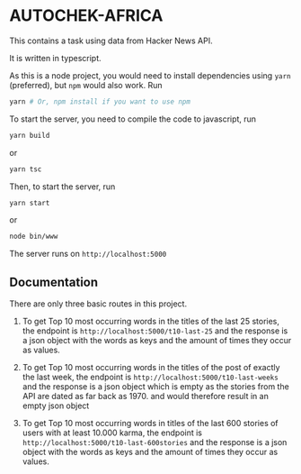 # AUTOCHEK-AFRICA

This contains a task using data from Hacker News API.

It is written in typescript.

As this is a node project, you would need to install dependencies using `yarn` (preferred), but `npm` would also work. Run

```bash
yarn # Or, npm install if you want to use npm
```

To start the server, you need to compile the code to javascript, run
```bash
yarn build
```

or

```bash
yarn tsc
```


Then, to start the server, run
```bash
yarn start
```

or

```bash
node bin/www
```
The server runs on  `http://localhost:5000`

## Documentation
There are only three basic routes in this project.

1. To get Top 10 most occurring words in the titles of the last 25 stories,
    the endpoint is `http://localhost:5000/t10-last-25`
    and the response is a json object with the words as keys and the amount of times they occur as values.


2. To get Top 10 most occurring words in the titles of the post of exactly the last week,
    the endpoint is `http://localhost:5000/t10-last-weeks`
    and the response is a json object which is empty as the stories from the API are dated as far back as 1970. and would therefore result in an empty json object

3. To get Top 10 most occurring words in titles of the last 600 stories of users with at least 10.000 karma,
    the endpoint is `http://localhost:5000/t10-last-600stories`
    and the response is a json object with the words as keys and the amount of times they occur as values.

